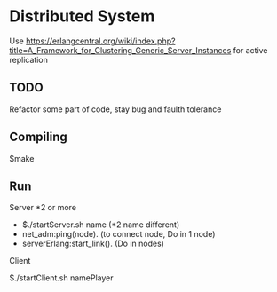 # Distributed System

Use https://erlangcentral.org/wiki/index.php?title=A_Framework_for_Clustering_Generic_Server_Instances for active replication

## TODO

Refactor some part of code, stay bug and faulth tolerance

## Compiling

$make

## Run
	
Server *2 or more

* $./startServer.sh name (*2 name different)
* net_adm:ping(node). (to connect node, Do in 1 node)
* serverErlang:start_link(). (Do in nodes)

Client

$./startClient.sh namePlayer
